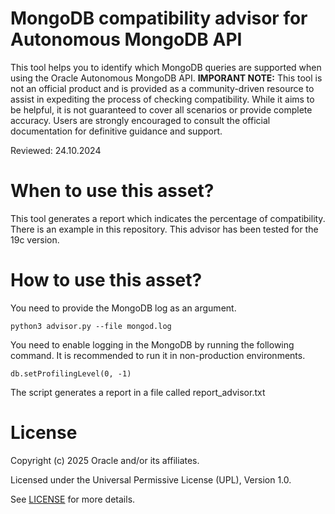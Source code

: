 # MongoDB compatibility advisor for Autonomous MongoDB API

This tool helps you to identify which MongoDB queries are supported when using the Oracle Autonomous MongoDB API. 
**IMPORANT NOTE:** This tool is not an official product and is provided as a community-driven resource to assist in expediting the process of checking compatibility. While it aims to be helpful, it is not guaranteed to cover all scenarios or provide complete accuracy. Users are strongly encouraged to consult the official documentation for definitive guidance and support. 

Reviewed: 24.10.2024

# When to use this asset?

This tool generates a report which indicates the percentage of compatibility. There is an example in this repository. This advisor has been tested for the 19c version.

# How to use this asset?

You need to provide the MongoDB log as an argument.

```
python3 advisor.py --file mongod.log
```

You need to enable logging in the MongoDB by running the following command. It is recommended to run it in non-production environments.
```
db.setProfilingLevel(0, -1)
```

The script generates a report in a file called report_advisor.txt

# License
 
Copyright (c) 2025 Oracle and/or its affiliates.
 
Licensed under the Universal Permissive License (UPL), Version 1.0.
 
See [LICENSE](https://github.com/oracle-devrel/technology-engineering/blob/main/LICENSE) for more details.
